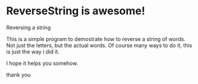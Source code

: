 ReverseString is awesome!
=============

Reversing a string

This is a simple program to demostrate how to reverse a string of words.  Not just the letters, but the actual words.
Of course many ways to do it, this is just the way i did it.

I hope it helps you somehow.

thank you
